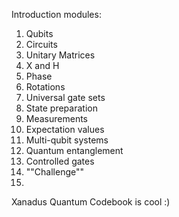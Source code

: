 Introduction modules:
1) Qubits
2) Circuits
3) Unitary Matrices
4) X and H
5) Phase
6) Rotations
7) Universal gate sets
8) State preparation
9) Measurements
10) Expectation values
11) Multi-qubit systems 
12) Quantum entanglement
13) Controlled gates
14) ""Challenge""
15)
Xanadus Quantum Codebook is cool :)
